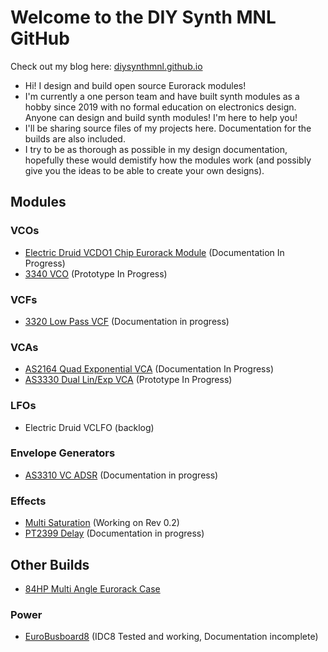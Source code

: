 # Welcome to the DIY Synth MNL GitHub
Check out my blog here: [diysynthmnl.github.io](diysynthmnl.github.io)
- Hi! I design and build open source Eurorack modules!
- I'm currently a one person team and have built synth modules as a hobby since 2019 with no formal education on electronics design. Anyone can design and build synth modules! I'm here to help you!
- I'll be sharing source files of my projects here. Documentation for the builds are also included.
- I try to be as thorough as possible in my design documentation, hopefully these would demistify how the modules work (and possibly give you the ideas to be able to create your own designs).

## Modules
### VCOs
- [Electric Druid VCDO1 Chip Eurorack Module](https://github.com/DIYSynthMNL/Eurorack-Electric-Druid-VCDO1) (Documentation In Progress)
- [3340 VCO](https://github.com/DIYSynthMNL/Eurorack-3340-VCO) (Prototype In Progress)

### VCFs
- [3320 Low Pass VCF](https://github.com/DIYSynthMNL/Eurorack-3320-VCF) (Documentation in progress)

### VCAs
- [AS2164 Quad Exponential VCA](https://github.com/DIYSynthMNL/Eurorack-2164-Quad-Exponential-VCA) (Documentation In Progress)
- [AS3330 Dual Lin/Exp VCA](https://github.com/DIYSynthMNL/Eurorack-3330-Dual-Lin-Exp-VCA) (Prototype In Progress)

### LFOs
- Electric Druid VCLFO (backlog)

### Envelope Generators
- [AS3310 VC ADSR](https://github.com/DIYSynthMNL/Eurorack-3310-ADSR) (Documentation in progress)

### Effects
- [Multi Saturation](https://github.com/DIYSynthMNL/Eurorack-Multi-Saturation-Module) (Working on Rev 0.2)
- [PT2399 Delay](https://github.com/DIYSynthMNL/Eurorack-PT2399-Delay) (Documentation in progress)

## Other Builds
- [84HP Multi Angle Eurorack Case](https://github.com/DIYSynthMNL/Multi-Angle-Eurorack-1-Row-Case)
### Power
- [EuroBusboard8](https://github.com/DIYSynthMNL/EuroBusboard) (IDC8 Tested and working, Documentation incomplete)
